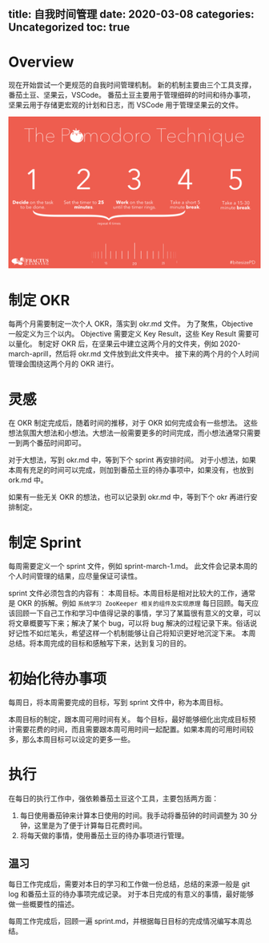 title: 自我时间管理
date: 2020-03-08
categories: Uncategorized
toc: true
---

# Overview

现在开始尝试一个更规范的自我时间管理机制。
新的机制主要由三个工具支撑，番茄土豆、坚果云，VSCode。
番茄土豆主要用于管理细碎的时间和待办事项，坚果云用于存储更宏观的计划和日志，而 VSCode 用于管理坚果云的文件。

![](/uploads/manage-self-time/pomodoro.png)

# 制定 OKR

每两个月需要制定一次个人 OKR，落实到 okr.md 文件。
为了聚焦，Objective 一般定义为三个以内。
Objective 需要定义 Key Result，这些 Key Result 需要可以量化。
制定好 OKR 后，在坚果云中建立这两个月的文件夹，例如 2020-march-aprill，然后将 okr.md 文件放到此文件夹中。
接下来的两个月的个人时间管理会围绕这两个月的 OKR 进行。

# 灵感

在 OKR 制定完成后，随着时间的推移，对于 OKR 如何完成会有一些想法。
这些想法氛围大想法和小想法。大想法一般需要更多的时间完成，而小想法通常只需要一到两个番茄时间即可。

对于大想法，写到 okr.md 中，等到下个 sprint 再安排时间。
对于小想法，如果本周有充足的时间可以完成，则加到番茄土豆的待办事项中，如果没有，也放到 ork.md 中。

如果有一些无关 OKR 的想法，也可以记录到 okr.md 中，等到下个 okr 再进行安排制定。

# 制定 Sprint

每周需要定义一个 sprint 文件，例如 sprint-march-1.md。
此文件会记录本周的个人时间管理的结果，应尽量保证可读性。

sprint 文件必须包含的内容有：
本周目标。本周目标是相对比较大的工作，通常是 OKR 的拆解。例如 `系统学习 ZooKeeper 相关的组件及实现原理`
每日回顾。每天应该回顾一下自己工作和学习中值得记录的事情，学习了某篇很有意义的文章，可以将文章概要写下来；解决了某个 bug，可以将 bug 解决的过程记录下来。俗话说好记性不如烂笔头，希望这样一个机制能够让自己将知识更好地沉淀下来。
本周总结。将本周完成的目标和感触写下来，达到复习的目的。

# 初始化待办事项

每周日，将本周需要完成的目标，写到 sprint 文件中，称为本周目标。

本周目标的制定，跟本周可用时间有关。
每个目标，最好能够细化出完成目标预计需要花费的时间，而且需要跟本周可用时间一起配置。如果本周的可用时间较多，那么本周目标可以设定的更多一些。

# 执行

在每日的执行工作中，强依赖番茄土豆这个工具，主要包括两方面：
1. 每日使用番茄钟来计算本日使用的时间。我手动将番茄钟的时间调整为 30 分钟，这里是为了便于计算每日花费时间。
2. 将每天做的事情，使用番茄土豆的待办事项进行管理。

## 温习

每日工作完成后，需要对本日的学习和工作做一份总结，总结的来源一般是 git log 和番茄土豆的待办事项完成记录。
对于本日完成的有意义的事情，最好能够做一些概要性的描述。

每周工作完成后，回顾一遍 sprint.md，并根据每日目标的完成情况编写本周总结。